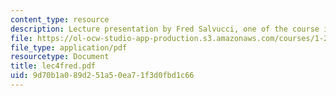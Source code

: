 ```yaml
---
content_type: resource
description: Lecture presentation by Fred Salvucci, one of the course instructors.
file: https://ol-ocw-studio-app-production.s3.amazonaws.com/courses/1-253j-transportation-policy-and-environmental-limits-spring-2004/9d70b1a089d251a50ea71f3d0fbd1c66_lec4fred.pdf
file_type: application/pdf
resourcetype: Document
title: lec4fred.pdf
uid: 9d70b1a0-89d2-51a5-0ea7-1f3d0fbd1c66
---
```

